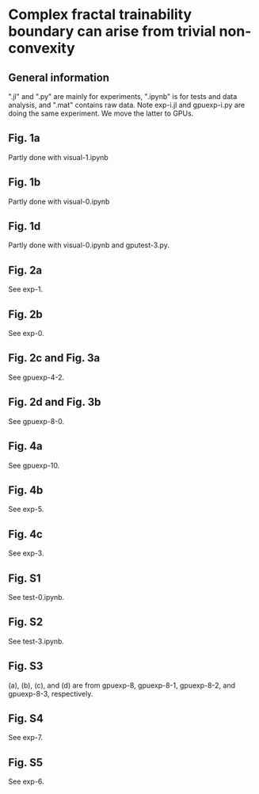 # Complex fractal trainability boundary can arise from trivial non-convexity 

## General information
".jl" and ".py" are mainly for experiments, ".ipynb" is for tests and data analysis, and ".mat" contains raw data. Note exp-i.jl and gpuexp-i.py are doing the same experiment. We move the latter to GPUs.

## Fig. 1a
Partly done with visual-1.ipynb

## Fig. 1b
Partly done with visual-0.ipynb

## Fig. 1d
Partly done with visual-0.ipynb and gputest-3.py.

## Fig. 2a
See exp-1.

## Fig. 2b
See exp-0.

## Fig. 2c and Fig. 3a
See gpuexp-4-2.

## Fig. 2d and Fig. 3b
See gpuexp-8-0.

## Fig. 4a
See gpuexp-10.

## Fig. 4b
See exp-5.

## Fig. 4c
See exp-3.

## Fig. S1
See test-0.ipynb.

## Fig. S2
See test-3.ipynb.

## Fig. S3
(a), (b), (c), and (d) are from gpuexp-8, gpuexp-8-1, gpuexp-8-2, and gpuexp-8-3, respectively.

## Fig. S4
See exp-7.

## Fig. S5
See exp-6.
